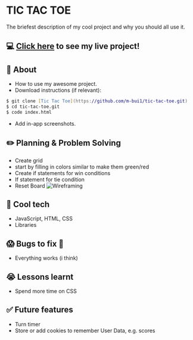 # TIC TAC TOE
The briefest description of my cool project and why you should all use it.

## :computer: [Click here](https://m-bui1.github.io/tic-tac-toe/) to see my live project!

## :page_facing_up: About
- How to use my awesome project.
- Download instructions (if relevant):
```zsh
$ git clone [Tic Tac Toe](https://github.com/m-bui1/tic-tac-toe.git)
$ cd tic-tac-toe.git
$ code index.html
```
- Add in-app screenshots.

## :pencil2: Planning & Problem Solving
- Create grid
- start by filling in colors similar to make them green/red
- Create if statements for win conditions
- If statement for tie condition
- Reset Board
![Wireframing](https://images.unsplash.com/photo-1581291518633-83b4ebd1d83e?ixlib=rb-1.2.1&ixid=MnwxMjA3fDB8MHxwaG90by1wYWdlfHx8fGVufDB8fHx8&auto=format&fit=crop&w=1170&q=80)

## :rocket: Cool tech
- JavaScript, HTML, CSS
- Libraries

## :scream: Bugs to fix :poop:
- Everything works (i think)

## :sob: Lessons learnt
- Spend more time on CSS

## :white_check_mark: Future features
- Turn timer
- Store or add cookies to remember User Data, e.g. scores
